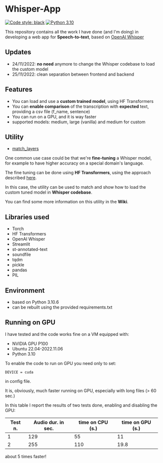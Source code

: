 # Whisper-App
[![Code style: black](https://img.shields.io/badge/code%20style-black-000000.svg)](https://github.com/psf/black)
[![Python 3.10](https://img.shields.io/badge/python-3.10-blue.svg)](https://www.python.org/downloads/release/python-3100/)

This repository contains all the work I have done (and I'm doing) in developing a web app for **Speech-to-text**, based on [OpenAI Whisper](https://github.com/openai/whisper)

## Updates
* 24/11/2022: **no need** anymore to change the Whisper codebase to load the custom model
* 25/11/2022: clean separation between frontend and backend

## Features
* You can load and use a **custom trained model**, using HF Transformers
* You can **enable comparison** of the transcription with **expected** text, providing a csv file (f_name, sentence)
* You can run on a GPU, and it is way faster
* supported models: medium, large (vanilla) and medium for custom

## Utility
* [match_layers](https://github.com/luigisaetta/whisper-app/blob/main/match_layers.py)

One common use case could be that we're **fine-tuning** a Whisper model, for example to have higher accuracy on a special domain's language.

The fine tuning can be done using **HF Transformers**, using the approach described [here](https://huggingface.co/blog/fine-tune-whisper).

In this case, the utility can be used to match and show how to load the custom tuned model in **Whisper codebase**.

You can find some more information on this utility in the **Wiki**.

## Libraries used
* Torch
* HF Transformers
* OpenAI Whisper
* Streamlit
* st-annotated-text
* soundfile
* tqdm
* pickle
* pandas
* PIL

## Environment
* based on Python 3.10.6
* can be rebuilt using the provided requirements.txt

## Running on GPU
I have tested and the code works fine on a VM equipped with:
* NVIDIA GPU P100
* Ubuntu 22.04-2022.11.06
* Python 3.10

To enable the code to run on GPU you need only to set:
```
DEVICE = cuda 
```
in config file.

It is, obviously, much faster running on GPU, especially with long files (> 60 sec.)

In this table I report the results of two tests done, enabling and disabling the GPU:

| Test n. | Audio dur. in sec. | time on CPU (s.) | time on GPU (s.) |
| ------- | ------------- | ------------- | ------------- |
|       1 | 129 | 55  |   11 |
|       2 | 255 | 110 | 19.8 |

about 5 times faster!





